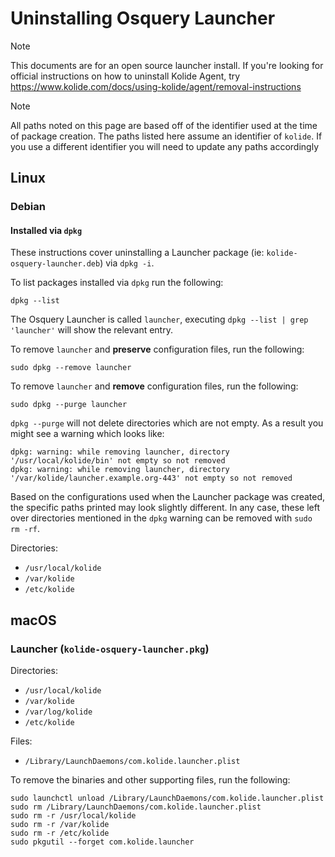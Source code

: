# Uninstalling Osquery Launcher

> [!NOTE]
> This documents are for an open source launcher install. If you're looking for official instructions on how to uninstall
> Kolide Agent, try https://www.kolide.com/docs/using-kolide/agent/removal-instructions

> [!NOTE]
> All paths noted on this page are based off of the identifier used at the time of package creation.
> The paths listed here assume an identifier of `kolide`. If you use a different identifier you will
> need to update any paths accordingly

## Linux

### Debian

#### Installed via `dpkg`

These instructions cover uninstalling a Launcher package (ie: `kolide-osquery-launcher.deb`) via `dpkg -i`.

To list packages installed via `dpkg` run the following:

```
dpkg --list
```

The Osquery Launcher is called `launcher`, executing `dpkg --list | grep 'launcher'` will show the relevant entry.

To remove `launcher` and **preserve** configuration files, run the following:

```
sudo dpkg --remove launcher
```

To remove `launcher` and **remove** configuration files, run the following:

```
sudo dpkg --purge launcher
```

`dpkg --purge` will not delete directories which are not empty. As a result you might see a warning which looks like:

```
dpkg: warning: while removing launcher, directory '/usr/local/kolide/bin' not empty so not removed
dpkg: warning: while removing launcher, directory '/var/kolide/launcher.example.org-443' not empty so not removed
```

Based on the configurations used when the Launcher package was created, the specific paths printed may look slightly different. In any case, these left over directories mentioned in the `dpkg` warning can be removed with `sudo rm -rf`.

Directories:

- `/usr/local/kolide`
- `/var/kolide`
- `/etc/kolide`

## macOS

### Launcher (`kolide-osquery-launcher.pkg`)

Directories:

- `/usr/local/kolide`
- `/var/kolide`
- `/var/log/kolide`
- `/etc/kolide`

Files:
- `/Library/LaunchDaemons/com.kolide.launcher.plist`

To remove the binaries and other supporting files, run the following:

```
sudo launchctl unload /Library/LaunchDaemons/com.kolide.launcher.plist
sudo rm /Library/LaunchDaemons/com.kolide.launcher.plist
sudo rm -r /usr/local/kolide
sudo rm -r /var/kolide
sudo rm -r /etc/kolide
sudo pkgutil --forget com.kolide.launcher
```
